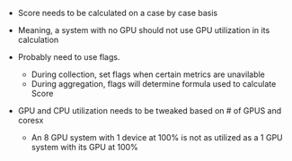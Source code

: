 - Score needs to be calculated on a case by case basis
- Meaning, a system with no GPU should not use GPU utilization in its calculation
- Probably need to use flags.
    - During collection, set flags when certain metrics are unavilable
    - During aggregation, flags will determine formula used to calculate Score

- GPU and CPU utilization needs to be tweaked based on # of GPUS and coresx
    - An 8 GPU system with 1 device at 100% is not as utilized as a 1 GPU system with its GPU at 100%
    
